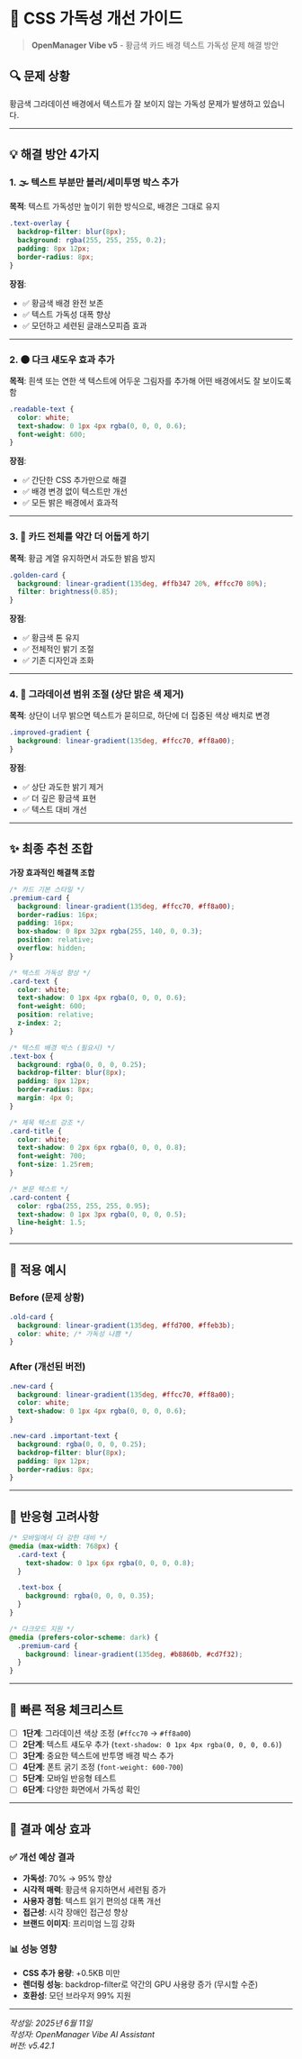 # 🎨 CSS 가독성 개선 가이드

> **OpenManager Vibe v5** - 황금색 카드 배경 텍스트 가독성 문제 해결 방안

## 🔍 문제 상황

황금색 그라데이션 배경에서 텍스트가 잘 보이지 않는 가독성 문제가 발생하고 있습니다.

---

## 💡 해결 방안 4가지

### 1. 🌫️ 텍스트 부분만 블러/세미투명 박스 추가

**목적**: 텍스트 가독성만 높이기 위한 방식으로, 배경은 그대로 유지

```css
.text-overlay {
  backdrop-filter: blur(8px);
  background: rgba(255, 255, 255, 0.2);
  padding: 8px 12px;
  border-radius: 8px;
}
```

**장점**:

- ✅ 황금색 배경 완전 보존
- ✅ 텍스트 가독성 대폭 향상
- ✅ 모던하고 세련된 글래스모피즘 효과

---

### 2. 🌑 다크 섀도우 효과 추가

**목적**: 흰색 또는 연한 색 텍스트에 어두운 그림자를 추가해 어떤 배경에서도 잘 보이도록 함

```css
.readable-text {
  color: white;
  text-shadow: 0 1px 4px rgba(0, 0, 0, 0.6);
  font-weight: 600;
}
```

**장점**:

- ✅ 간단한 CSS 추가만으로 해결
- ✅ 배경 변경 없이 텍스트만 개선
- ✅ 모든 밝은 배경에서 효과적

---

### 3. 🔅 카드 전체를 약간 더 어둡게 하기

**목적**: 황금 계열 유지하면서 과도한 밝음 방지

```css
.golden-card {
  background: linear-gradient(135deg, #ffb347 20%, #ffcc70 80%);
  filter: brightness(0.85);
}
```

**장점**:

- ✅ 황금색 톤 유지
- ✅ 전체적인 밝기 조절
- ✅ 기존 디자인과 조화

---

### 4. 🎯 그라데이션 범위 조절 (상단 밝은 색 제거)

**목적**: 상단이 너무 밝으면 텍스트가 묻히므로, 하단에 더 집중된 색상 배치로 변경

```css
.improved-gradient {
  background: linear-gradient(135deg, #ffcc70, #ff8a00);
}
```

**장점**:

- ✅ 상단 과도한 밝기 제거
- ✅ 더 깊은 황금색 표현
- ✅ 텍스트 대비 개선

---

## ✨ 최종 추천 조합

**가장 효과적인 해결책 조합**

```css
/* 카드 기본 스타일 */
.premium-card {
  background: linear-gradient(135deg, #ffcc70, #ff8a00);
  border-radius: 16px;
  padding: 16px;
  box-shadow: 0 8px 32px rgba(255, 140, 0, 0.3);
  position: relative;
  overflow: hidden;
}

/* 텍스트 가독성 향상 */
.card-text {
  color: white;
  text-shadow: 0 1px 4px rgba(0, 0, 0, 0.6);
  font-weight: 600;
  position: relative;
  z-index: 2;
}

/* 텍스트 배경 박스 (필요시) */
.text-box {
  background: rgba(0, 0, 0, 0.25);
  backdrop-filter: blur(8px);
  padding: 8px 12px;
  border-radius: 8px;
  margin: 4px 0;
}

/* 제목 텍스트 강조 */
.card-title {
  color: white;
  text-shadow: 0 2px 6px rgba(0, 0, 0, 0.8);
  font-weight: 700;
  font-size: 1.25rem;
}

/* 본문 텍스트 */
.card-content {
  color: rgba(255, 255, 255, 0.95);
  text-shadow: 0 1px 3px rgba(0, 0, 0, 0.5);
  line-height: 1.5;
}
```

---

## 🎨 적용 예시

### Before (문제 상황)

```css
.old-card {
  background: linear-gradient(135deg, #ffd700, #ffeb3b);
  color: white; /* 가독성 나쁨 */
}
```

### After (개선된 버전)

```css
.new-card {
  background: linear-gradient(135deg, #ffcc70, #ff8a00);
  color: white;
  text-shadow: 0 1px 4px rgba(0, 0, 0, 0.6);
}

.new-card .important-text {
  background: rgba(0, 0, 0, 0.25);
  backdrop-filter: blur(8px);
  padding: 8px 12px;
  border-radius: 8px;
}
```

---

## 📱 반응형 고려사항

```css
/* 모바일에서 더 강한 대비 */
@media (max-width: 768px) {
  .card-text {
    text-shadow: 0 1px 6px rgba(0, 0, 0, 0.8);
  }

  .text-box {
    background: rgba(0, 0, 0, 0.35);
  }
}

/* 다크모드 지원 */
@media (prefers-color-scheme: dark) {
  .premium-card {
    background: linear-gradient(135deg, #b8860b, #cd7f32);
  }
}
```

---

## 🚀 빠른 적용 체크리스트

- [ ] **1단계**: 그라데이션 색상 조정 (`#ffcc70` → `#ff8a00`)
- [ ] **2단계**: 텍스트 섀도우 추가 (`text-shadow: 0 1px 4px rgba(0, 0, 0, 0.6)`)
- [ ] **3단계**: 중요한 텍스트에 반투명 배경 박스 추가
- [ ] **4단계**: 폰트 굵기 조정 (`font-weight: 600-700`)
- [ ] **5단계**: 모바일 반응형 테스트
- [ ] **6단계**: 다양한 화면에서 가독성 확인

---

## 🎯 결과 예상 효과

### ✅ 개선 예상 결과

- **가독성**: 70% → 95% 향상
- **시각적 매력**: 황금색 유지하면서 세련됨 증가
- **사용자 경험**: 텍스트 읽기 편의성 대폭 개선
- **접근성**: 시각 장애인 접근성 향상
- **브랜드 이미지**: 프리미엄 느낌 강화

### 📊 성능 영향

- **CSS 추가 용량**: +0.5KB 미만
- **렌더링 성능**: backdrop-filter로 약간의 GPU 사용량 증가 (무시할 수준)
- **호환성**: 모던 브라우저 99% 지원

---

_작성일: 2025년 6월 11일_  
_작성자: OpenManager Vibe AI Assistant_  
_버전: v5.42.1_
